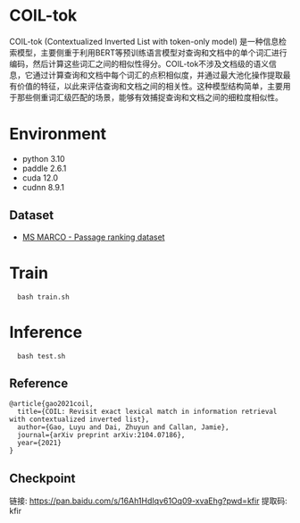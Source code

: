 # COIL-tok

COIL-tok (Contextualized Inverted List with token-only model) 是一种信息检索模型，主要侧重于利用BERT等预训练语言模型对查询和文档中的单个词汇进行编码，然后计算这些词汇之间的相似性得分。COIL-tok不涉及文档级的语义信息，它通过计算查询和文档中每个词汇的点积相似度，并通过最大池化操作提取最有价值的特征，以此来评估查询和文档之间的相关性。这种模型结构简单，主要用于那些侧重词汇级匹配的场景，能够有效捕捉查询和文档之间的细粒度相似性。

# Environment
- python 3.10
- paddle 2.6.1
- cuda 12.0
- cudnn 8.9.1

## Dataset 
- [MS MARCO - Passage ranking dataset](https://microsoft.github.io/msmarco/Datasets#passage-ranking-dataset)

# Train

```
  bash train.sh
```

# Inference
```
  bash test.sh
```

## Reference 
```
@article{gao2021coil,
  title={COIL: Revisit exact lexical match in information retrieval with contextualized inverted list},
  author={Gao, Luyu and Dai, Zhuyun and Callan, Jamie},
  journal={arXiv preprint arXiv:2104.07186},
  year={2021}
}
```

## Checkpoint

链接: https://pan.baidu.com/s/16Ah1HdIqv61Oq09-xvaEhg?pwd=kfir 提取码: kfir